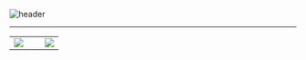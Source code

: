 ![header](https://capsule-render.vercel.app/api?type=venom&height=300&color=gradient&text=I'm%20just...%20just%20a%20developer.&fontSize=35&fontColor=f08080)

---

<table>
  <colgroup>
    <col />
    <col />
  </colgroup>
  <tr>
    <td><img src="https://github-readme-stats.vercel.app/api?username=Doneformee"></td>
    <td style="padding-left: 30px;"><img src="https://github-readme-stats.vercel.app/api/top-langs/?username=Doneformee&layout=compact"></td>  
  </tr>
</table>
